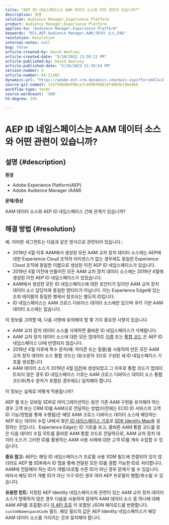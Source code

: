 ```yaml
---
title: “AEP ID 네임스페이스는 AAM 데이터 소스와 어떤 관련이 있습니까?”
description: 설명
solution: Audience Manager,Experience Platform
product: Audience Manager,Experience Platform
applies-to: "Audience Manager,Experience Platform"
keywords: "KCS,AEP,Audience Manager,AAM,데이터 소스,FAQ"
resolution: Resolution
internal-notes: null
bug: false
article-created-by: David Woolsey
article-created-date: "5/10/2023 11:39:12 PM"
article-published-by: David Woolsey
article-published-date: "5/10/2023 11:39:54 PM"
version-number: 9
article-number: KA-21305
dynamics-url: "https://adobe-ent.crm.dynamics.com/main.aspx?forceUCI=1&pagetype=entityrecord&etn=knowledgearticle&id=8306bedd-8bef-ed11-8849-6045bd006b3d"
source-git-commit: 1faf586d60f06ca7c49d0f06818f4803b7d0e66b
workflow-type: tm+mt
source-wordcount: '588'
ht-degree: 34%

---
```


# AEP ID 네임스페이스는 AAM 데이터 소스와 어떤 관련이 있습니까?

## 설명 {#description}


<b>환경</b>

- Adobe Experience Platform(AEP)
- Adobe Audience Manager (AAM)


<b>문제/증상</b>

AAM 데이터 소스와 AEP ID 네임스페이스 간에 관계가 있습니까?


## 해결 방법 {#resolution}


예. 이러한 세그먼트는 다음과 같은 방식으로 관련되어 있습니다.:

- 2019년 4월 이후 AAM에서 생성된 모든 AAM 교차 장치 데이터 소스에는 AEP에 대한 Experience Cloud 조직의 라이센스가 없는 경우에도 동일한 Experience Cloud 조직에 동일한 이름으로 생성된 이전 AEP ID 네임스페이스가 있습니다.
- 2019년 4월 이전에 만들어진 모든 AAM 교차 장치 데이터 소스에는 2019년 4월에 생성된 이전 AEP ID 네임스페이스가 있었습니다.
- AAM에서 생성한 모든 ID 네임스페이스에 대한 포인터가 있지만 AAM 교차 장치 데이터 소스 담당자와 동일한 엔티티가 아닙니다. 이는 Experience Edge에 있는 조회 테이블의 동일한 행에서 참조되는 별도의 ID입니다.
- ID 네임스페이스는 AAM 크로스 디바이스 데이터 소스에만 있으며 쿠키 기반 AAM 데이터 소스에는 없습니다.


이 정보를 고려할 때, 다음 사항에 유의해야 할 몇 가지 중요한 사항이 있습니다.

- AAM 교차 장치 데이터 소스를 삭제하면 올바른 ID 네임스페이스가 삭제됩니다.
- AAM 교차 장치 데이터 소스에 대한 모든 업데이트 <u>이름</u> 또는 <u>통합 코드</u> 은 AEP ID 네임스페이스 UI에 반영되지 않습니다.
- 2019년 4월 이후에 특수 문자(예: 하이픈 또는 밑줄)를 사용하여 만든 모든 AAM 교차 장치 데이터 소스 통합 코드는 대/소문자 3으로 구성된 새 ID 네임스페이스 기호를 생성합니다
- AAM 데이터 소스가 2019년 4월 <u>이전</u>에 생성되었고 그 이후로 통합 코드가 업데이트되지 않은 경우 ID 네임스페이스 기호는 AAM 크로스 디바이스 데이터 소스 통합 코드와(특수 문자가 포함된 경우에도) 일치해야 합니다.


이 정보는 실제로 어떻게 적용됩니까?

AEP 웹 또는 모바일 SDK로 마이그레이션하는 동안 기존 AAM 구현을 유지해야 하는 경우 고객 또는 CRM ID를 AAM으로 전달하는 방법(이전에는 ECID ID 서비스의 고객 ID 기능/방법을 통해 수행됨)은 해당 AAM 크로스 디바이스 데이터 소스에 해당하는 AEP 또는 데이터 수집 UI에서 찾은<u> ID 네임스페이스 기호</u>로 [SDK Identity Map](https://experienceleague.adobe.com/docs/experience-platform/edge/identity/overview.html?lang=en)을 설정하는 것입니다.  Experience Edge는 ID 기호를 보고, 올바른 AAM 통합 코드를 찾은 다음 데이터 수집 히트를 올바른 AAM 통합 코드로 전달하므로, AAM 교차 장치 데이터 소스가 그러한 ID를 활용하는 AAM 사용 사례에 대한 고객 ID를 계속 수집할 수 있습니다.

<b>중요 참고:</b> AEP는 해당 ID 네임스페이스가 프로필 사용 XDM 필드에 연결되어 있지 않더라도 AEP 웹 SDK에서 ID 맵을 통해 전달된 모든 ID를 결합 가능한 ID로 처리합니다. AAM에 전달해야 하는 ID가 개별/프로필 수준 ID가 아닌 경우 문제가 될 수 있습니다. 따라서 해당 ID가 개별 ID가 아닌 가구 ID인 경우 여러 AEP 프로필이 병합/축소될 수 있습니다.

<b>유용한 힌트:</b> 지정된 AEP Identity 네임스페이스와 관련이 있는 AAM 교차 장치 데이터 소스가 명확하지 않은 경우 다음을 사용하여 잠재적 AAM 데이터 소스 중 하나에 대해 AAM API를 호출합니다 [이 API 호출](https://bank.demdex.com/portal/api/v1/openapi.yaml) 이 포함된 JSON 페이로드를 반환합니다. `customNamespaceCode` 필드. 해당 필드의 값은 AEP Identity 네임스페이스가 해당 AAM 데이터 소스를 가리키는 것과 일치해야 합니다.


